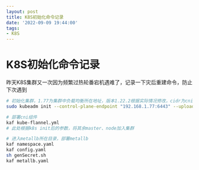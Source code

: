 ```yaml
---
layout: post
title: K8S初始化命令记录
date: '2022-09-09 19:44:00'
tags:
- K8S
---
```


# K8S初始化命令记录

昨天K8S集群又一次因为频繁过热轮番宕机遇难了，记录一下灾后重建命令，防止下次遇到

``` bash
# 初始化集群，1.77为集群中负载均衡所在地址，版本1.22.2根据实际情况修改，cidr为cni组件flannel使用
sudo kubeadm init --control-plane-endpoint "192.168.1.77:6443" --upload-certs --kubernetes-version 1.22.2 --pod-network-cidr=10.244.0.0/16

# 部署cni组件
kaf kube-flannel.yml
# 此处根据k8s init后的参数，将其余master、node加入集群

# 进入metallb所在目录，部署metallb
kaf namespace.yaml
kaf config.yaml
sh genSecret.sh
kaf metallb.yaml
```
